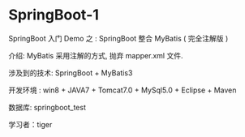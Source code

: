 # SpringBoot-1
SpringBoot 入门 Demo  之 : SpringBoot 整合 MyBatis ( 完全注解版 )

介绍: MyBatis 采用注解的方式, 抛弃 mapper.xml 文件.

涉及到的技术: SpringBoot + MyBatis3

开发环境 : win8 + JAVA7 + Tomcat7.0 + MySql5.0 + Eclipse + Maven

数据库: springboot_test

学习者：tiger
